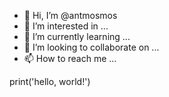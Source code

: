 - 👋 Hi, I’m @antmosmos
- 👀 I’m interested in ...
- 🌱 I’m currently learning ...
- 💞️ I’m looking to collaborate on ...
- 📫 How to reach me ...

<!---
antmosmos/antmosmos is a ✨ special ✨ repository because its `README.md` (this file) appears on your GitHub profile.
You can click the Preview link to take a look at your changes.
--->

print('hello, world!')

